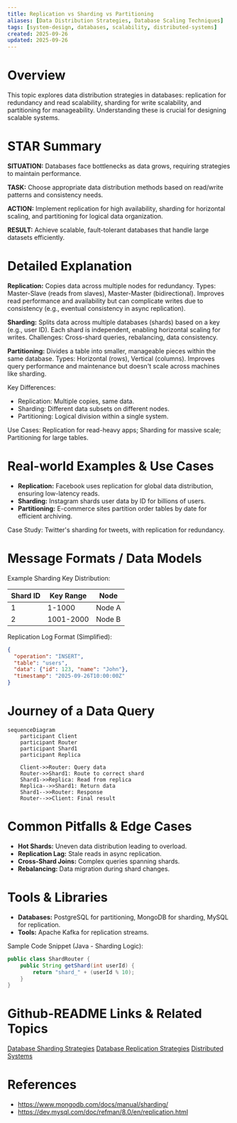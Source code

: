 ```yaml
---
title: Replication vs Sharding vs Partitioning
aliases: [Data Distribution Strategies, Database Scaling Techniques]
tags: [system-design, databases, scalability, distributed-systems]
created: 2025-09-26
updated: 2025-09-26
---
```


# Overview

This topic explores data distribution strategies in databases: replication for redundancy and read scalability, sharding for write scalability, and partitioning for manageability. Understanding these is crucial for designing scalable systems.

# STAR Summary

**SITUATION:** Databases face bottlenecks as data grows, requiring strategies to maintain performance.

**TASK:** Choose appropriate data distribution methods based on read/write patterns and consistency needs.

**ACTION:** Implement replication for high availability, sharding for horizontal scaling, and partitioning for logical data organization.

**RESULT:** Achieve scalable, fault-tolerant databases that handle large datasets efficiently.

# Detailed Explanation

**Replication:** Copies data across multiple nodes for redundancy. Types: Master-Slave (reads from slaves), Master-Master (bidirectional). Improves read performance and availability but can complicate writes due to consistency (e.g., eventual consistency in async replication).

**Sharding:** Splits data across multiple databases (shards) based on a key (e.g., user ID). Each shard is independent, enabling horizontal scaling for writes. Challenges: Cross-shard queries, rebalancing, data consistency.

**Partitioning:** Divides a table into smaller, manageable pieces within the same database. Types: Horizontal (rows), Vertical (columns). Improves query performance and maintenance but doesn't scale across machines like sharding.

Key Differences:

- Replication: Multiple copies, same data.
- Sharding: Different data subsets on different nodes.
- Partitioning: Logical division within a single system.

Use Cases: Replication for read-heavy apps; Sharding for massive scale; Partitioning for large tables.

# Real-world Examples & Use Cases

- **Replication:** Facebook uses replication for global data distribution, ensuring low-latency reads.
- **Sharding:** Instagram shards user data by ID for billions of users.
- **Partitioning:** E-commerce sites partition order tables by date for efficient archiving.

Case Study: Twitter's sharding for tweets, with replication for redundancy.

# Message Formats / Data Models

Example Sharding Key Distribution:

| Shard ID | Key Range | Node |
|----------|-----------|------|
| 1 | 1-1000 | Node A |
| 2 | 1001-2000 | Node B |

Replication Log Format (Simplified):

```json
{
  "operation": "INSERT",
  "table": "users",
  "data": {"id": 123, "name": "John"},
  "timestamp": "2025-09-26T10:00:00Z"
}
```

# Journey of a Data Query

```mermaid
sequenceDiagram
    participant Client
    participant Router
    participant Shard1
    participant Replica

    Client->>Router: Query data
    Router->>Shard1: Route to correct shard
    Shard1->>Replica: Read from replica
    Replica-->>Shard1: Return data
    Shard1-->>Router: Response
    Router-->>Client: Final result
```

# Common Pitfalls & Edge Cases

- **Hot Shards:** Uneven data distribution leading to overload.
- **Replication Lag:** Stale reads in async replication.
- **Cross-Shard Joins:** Complex queries spanning shards.
- **Rebalancing:** Data migration during shard changes.

# Tools & Libraries

- **Databases:** PostgreSQL for partitioning, MongoDB for sharding, MySQL for replication.
- **Tools:** Apache Kafka for replication streams.

Sample Code Snippet (Java - Sharding Logic):

```java
public class ShardRouter {
    public String getShard(int userId) {
        return "shard_" + (userId % 10);
    }
}
```

# Github-README Links & Related Topics

[Database Sharding Strategies](../database-sharding-strategies/)
[Database Replication Strategies](../../databases/database-replication-strategies/README.md)
[Distributed Systems](../../distributed-systems/README.md)

# References

- https://www.mongodb.com/docs/manual/sharding/
- https://dev.mysql.com/doc/refman/8.0/en/replication.html
